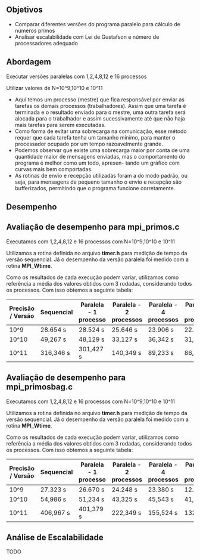 ## Objetivos

- Comparar diferentes versões do programa paralelo para cálculo de números primos
- Analisar escalabilidade com Lei de Gustafson e número de processadores adequado

## Abordagem

Executar versões paralelas com 1,2,4,8,12 e 16 processos

Utilizar valores de N=10^9,10^10 e 10^11

 - Aqui temos um processo (mestre) que fica responsável por enviar as tarefas 
 os demais processos (trabalhadores). Assim que uma tarefa é terminada e o resultado
 enviado para o mestre, uma outra tarefa será alocada para o trabalhador e assim sucessivamente
 até que não haja mais tarefas para serem executadas.
 - Como forma de evitar uma sobrecarga na comunicação, esse método requer que cada tarefa
 tenha um tamanho mínimo, para manter o processador ocupado por um tempo razoavelmente
 grande.
 - Podemos observar que existe uma sobrecarga maior por conta de uma quantidade maior de
 mensagens enviadas, mas o comportamento do programa é melhor como um todo, apresen-
 tando um gráfico com curvas mais bem comportadas.
 - As rotinas de envio e recepção utilizadas foram a do modo padrão, ou seja, para mensagens
 de pequeno tamanho o envio e recepção são bufferizados, permitindo que o programa funcione
 corretamente.

## Desempenho

## Avaliação de desempenho para mpi_primos.c

Executamos com 1,2,4,8,12 e 16 processos com N=10^9,10^10 e 10^11

Utilizamos a rotina definida no arquivo **timer.h** para medição de tempo da versão sequencial. Já o desempenho da versão paralela foi medido com a rotina **MPI_Wtime**.

Como os resultados de cada execução podem variar, utilizamos como referência a média dos valores obtidos com 3 rodadas, considerando todos os processos. Com isso obtemos a seguinte tabela:

| Precisão / Versão | Sequencial | Paralela - 1 processo | Paralela - 2 processos | Paralela - 4 processos | Paralela - 8 processos | Paralela - 12 processos | Paralela - 16 processos |
|-------------------|------------|-----------------------|------------------------|------------------------|------------------------|-------------------------|-------------------------|
| 10^9              | 28.654 s    | 28.524 s               | 25.646 s                | 23.906 s                | 22.534 s                | 21.264 s                 | 16.294 s                 |
| 10^10             | 49,267 s   | 48,129 s              | 33,127 s               | 36,342 s                | 31,545 s                | 31,634 s                 | 28,347 s                 |
| 10^11             | 316,346 s  | 301,427 s             | 140,349 s              | 89,233 s               | 86,471 s               | 80,234 s                | 85,040 s                |


## Avaliação de desempenho para mpi_primosbag.c

Executamos com 1,2,4,8,12 e 16 processos com N=10^9,10^10 e 10^11

Utilizamos a rotina definida no arquivo **timer.h** para medição de tempo da versão sequencial. Já o desempenho da versão paralela foi medido com a rotina **MPI_Wtime**.

Como os resultados de cada execução podem variar, utilizamos como referência a média dos valores obtidos com 3 rodadas, considerando todos os processos. Com isso obtemos a seguinte tabela:

| Precisão / Versão | Sequencial | Paralela - 1 processo | Paralela - 2 processos | Paralela - 4 processos | Paralela - 8 processos | Paralela - 12 processos | Paralela - 16 processos |
|-------------------|------------|-----------------------|------------------------|------------------------|------------------------|-------------------------|-------------------------|
| 10^9              | 27.323 s    | 26.670 s               | 24.248 s                | 23.380 s                | 12.967 s                | 11.450 s                 | 16.294 s                 |
| 10^10             | 54,986 s   | 51,234 s              | 43,325 s               | 45,543 s                | 41,253 s                | 41,678 s                 | 38,347 s                 |
| 10^11             | 406,967 s  | 401,379 s             | 222,349 s              | 155,524 s               | 132,923 s               | 81,345 s                | 89,130 s                |


## Análise de Escalabilidade

TODO